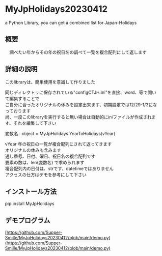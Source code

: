 # MyJpHolidays20230412
a Python Library, you can get a combined list for Japan-Holidays


## 概要
　調べたい年からその年の祝日名の調べて一覧を複合配列にして返します<br>
 
##  詳細の説明<br>
このlibraryは、簡単使用を意識して作りました  

同じディレクトリに保存されている"configCTJH.ini"を直接、word、等で開いて編集することで  
ご自分に合ったオリジナルの休みを設定出来ます、初期設定では12/29-1/3になっております  
尚、一度このlibraryを実行すると無い場合は自動的にiniファイルが作成されます、それを編集して下さい  
 
 変数名 : object = MyJpHolidays.YearToHolidays(vYear)  
 
 vYear 年の祝日の一覧が複合配列にされて返ってきます  
 オリジナルの休みも含みます  
 通し番号、日付、曜日、祝日名の複合配列です  
 要素の数は、len(変数名) で求められます  
 複合配列内の日付は、strです、datetimeではありません  
 アクセスの仕方はデモを参考にして下さい   

## インストール方法  
pip install MyJpHolidays  

## デモプログラム<br>
[https://github.com/Supper-Smille/MyJpHolidays20230412/blob/main/demo.py](https://github.com/Supper-Smille/MyJpHolidays20230412/blob/main/demo.py)
 
    
